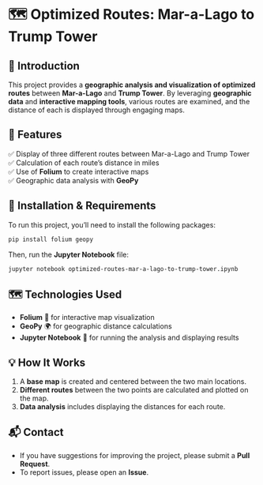 # 🗺 Optimized Routes: Mar-a-Lago to Trump Tower  

## 📌 Introduction  
This project provides a **geographic analysis and visualization of optimized routes** between **Mar-a-Lago** and **Trump Tower**. By leveraging **geographic data** and **interactive mapping tools**, various routes are examined, and the distance of each is displayed through engaging maps.  

## 🎯 Features  
✅ Display of three different routes between Mar-a-Lago and Trump Tower  
✅ Calculation of each route’s distance in miles  
✅ Use of **Folium** to create interactive maps  
✅ Geographic data analysis with **GeoPy**  

## 🔧 Installation & Requirements  
To run this project, you’ll need to install the following packages:  
```bash  
pip install folium geopy  
```  
Then, run the **Jupyter Notebook** file:  
```bash  
jupyter notebook optimized-routes-mar-a-lago-to-trump-tower.ipynb  
```  

## 🗺 Technologies Used  
- **Folium** 📍 for interactive map visualization  
- **GeoPy** 🌍 for geographic distance calculations  
- **Jupyter Notebook** 📜 for running the analysis and displaying results  

## 💡 How It Works  
1. A **base map** is created and centered between the two main locations.  
2. **Different routes** between the two points are calculated and plotted on the map.  
3. **Data analysis** includes displaying the distances for each route.  

## 📬 Contact  

- If you have suggestions for improving the project, please submit a **Pull Request**.  
- To report issues, please open an **Issue**.  

